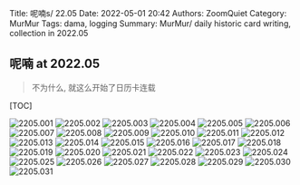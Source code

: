 Title: 呢喃s/ 22.05
Date: 2022-05-01 20:42
Authors: ZoomQuiet
Category: MurMur
Tags: dama, logging
Summary: MurMur/ daily historic card writing, collection in 2022.05


## 呢喃 at 2022.05
> 不为什么, 就这么开始了日历卡连载

[TOC]

![2205.001](https://ipic.zoomquiet.top/2022-08-18-zq42-today-card-2205.001.jpeg)
![2205.002](https://ipic.zoomquiet.top/2022-08-18-zq42-today-card-2205.002.jpeg)
![2205.003](https://ipic.zoomquiet.top/2022-08-18-zq42-today-card-2205.003.jpeg)
![2205.004](https://ipic.zoomquiet.top/2022-08-18-zq42-today-card-2205.004.jpeg)
![2205.005](https://ipic.zoomquiet.top/2022-08-18-zq42-today-card-2205.005.jpeg)
![2205.006](https://ipic.zoomquiet.top/2022-08-18-zq42-today-card-2205.006.jpeg)
![2205.007](https://ipic.zoomquiet.top/2022-08-18-zq42-today-card-2205.007.jpeg)
![2205.008](https://ipic.zoomquiet.top/2022-08-18-zq42-today-card-2205.008.jpeg)
![2205.009](https://ipic.zoomquiet.top/2022-08-18-zq42-today-card-2205.009.jpeg)
![2205.010](https://ipic.zoomquiet.top/2022-08-18-zq42-today-card-2205.010.jpeg)
![2205.011](https://ipic.zoomquiet.top/2022-08-18-zq42-today-card-2205.011.jpeg)
![2205.012](https://ipic.zoomquiet.top/2022-08-18-zq42-today-card-2205.012.jpeg)
![2205.013](https://ipic.zoomquiet.top/2022-08-18-zq42-today-card-2205.013.jpeg)
![2205.014](https://ipic.zoomquiet.top/2022-08-18-zq42-today-card-2205.014.jpeg)
![2205.015](https://ipic.zoomquiet.top/2022-08-18-zq42-today-card-2205.015.jpeg)
![2205.016](https://ipic.zoomquiet.top/2022-08-18-zq42-today-card-2205.016.jpeg)
![2205.017](https://ipic.zoomquiet.top/2022-08-18-zq42-today-card-2205.017.jpeg)
![2205.018](https://ipic.zoomquiet.top/2022-08-18-zq42-today-card-2205.018.jpeg)
![2205.019](https://ipic.zoomquiet.top/2022-08-18-zq42-today-card-2205.019.jpeg)
![2205.020](https://ipic.zoomquiet.top/2022-08-18-zq42-today-card-2205.020.jpeg)
![2205.021](https://ipic.zoomquiet.top/2022-08-18-zq42-today-card-2205.021.jpeg)
![2205.022](https://ipic.zoomquiet.top/2022-08-18-zq42-today-card-2205.022.jpeg)
![2205.023](https://ipic.zoomquiet.top/2022-08-18-zq42-today-card-2205.023.jpeg)
![2205.024](https://ipic.zoomquiet.top/2022-08-18-zq42-today-card-2205.024.jpeg)
![2205.025](https://ipic.zoomquiet.top/2022-08-18-zq42-today-card-2205.025.jpeg)
![2205.026](https://ipic.zoomquiet.top/2022-08-18-zq42-today-card-2205.026.jpeg)
![2205.027](https://ipic.zoomquiet.top/2022-08-18-zq42-today-card-2205.027.jpeg)
![2205.028](https://ipic.zoomquiet.top/2022-08-18-zq42-today-card-2205.028.jpeg)
![2205.029](https://ipic.zoomquiet.top/2022-08-18-zq42-today-card-2205.029.jpeg)
![2205.030](https://ipic.zoomquiet.top/2022-08-18-zq42-today-card-2205.030.jpeg)
![2205.031](https://ipic.zoomquiet.top/2022-08-18-zq42-today-card-2205.031.jpeg)




